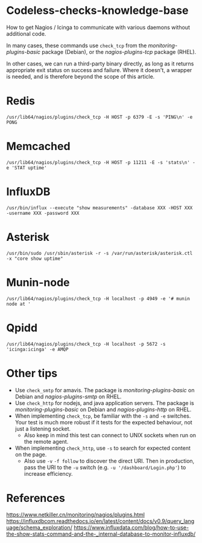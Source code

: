 # Codeless-checks-knowledge-base
How to get Nagios / Icinga to communicate with various daemons without additional code. 

In many cases, these commands use `check_tcp` from the *monitoring-plugins-basic* package (Debian), or the *nagios-plugins-tcp* package (RHEL).

In other cases, we can run a third-party binary directly, as long as it returns appropriate exit status on success and failure. Where it doesn't, a wrapper is needed, and is therefore beyond the scope of this article.

# Redis
```
/usr/lib64/nagios/plugins/check_tcp -H HOST -p 6379 -E -s 'PING\n' -e PONG
```

# Memcached
```
/usr/lib64/nagios/plugins/check_tcp -H HOST -p 11211 -E -s 'stats\n' -e 'STAT uptime'
```

# InfluxDB
```
/usr/bin/influx --execute "show measurements" -database XXX -HOST XXX -username XXX -password XXX
```

# Asterisk
```
/usr/bin/sudo /usr/sbin/asterisk -r -s /var/run/asterisk/asterisk.ctl -x "core show uptime"
```

# Munin-node
```
/usr/lib64/nagios/plugins/check_tcp -H localhost -p 4949 -e '# munin node at '
```

# Qpidd
```
/usr/lib64/nagios/plugins/check_tcp -H localhost -p 5672 -s 'icinga:icinga' -e AMQP
```

# Other tips
* Use `check_smtp` for amavis. The package is *monitoring-plugins-basic* on Debian and *nagios-plugins-smtp* on RHEL.
* Use `check_http` for nodejs, and java application servers. The package is *monitoring-plugins-basic* on Debian and *nagios-plugins-http* on RHEL.
* When implementing `check_tcp`, be familiar with the `-s` and `-e` switches. Your test is much more robust if it tests for the expected behaviour, not just a listening socket.
  * Also keep in mind this test can connect to UNIX sockets when run on the remote agent.
* When implementing `check_http`, use `-s` to search for expected content on the page.
  * Also use `-v` `-f follow` to discover the direct URI. Then in production, pass the URI to the `-u` switch (e.g. `-u '/dashboard/Login.php'`) to increase efficiency.

# References
https://www.netkiller.cn/monitoring/nagios/plugins.html
https://influxdbcom.readthedocs.io/en/latest/content/docs/v0.9/query_language/schema_exploration/
https://www.influxdata.com/blog/how-to-use-the-show-stats-command-and-the-_internal-database-to-monitor-influxdb/
